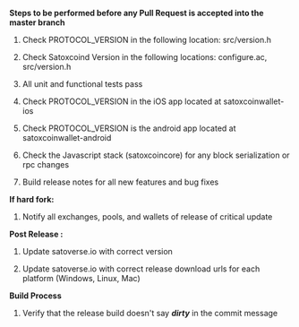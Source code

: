 **Steps to be performed before any Pull Request is accepted into the master branch**

  1. Check PROTOCOL_VERSION in the following location: src/version.h

  2. Check Satoxcoind Version in the following locations: configure.ac, src/version.h

  3. All unit and functional tests pass

  4. Check PROTOCOL_VERSION in the iOS app located at satoxcoinwallet-ios

  5. Check PROTOCOL_VERSION is the android app located at satoxcoinwallet-android

  6. Check the Javascript stack (satoxcoincore) for any block serialization or rpc changes
  
  7. Build release notes for all new features and bug fixes

**If hard fork:**

  1. Notify all exchanges, pools, and wallets of release of critical update

**Post Release :**

  1. Update satoverse.io with correct version
  
  2. Update satoverse.io with correct release download urls for each platform (Windows, Linux, Mac)

**Build Process**

  1. Verify that the release build doesn't say ***dirty*** in the commit message


